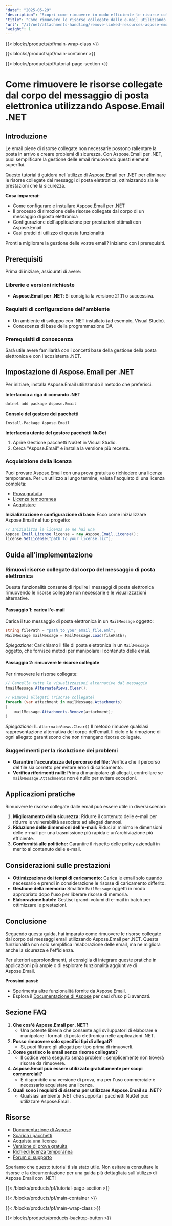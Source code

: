 ```yaml
---
"date": "2025-05-29"
"description": "Scopri come rimuovere in modo efficiente le risorse collegate dai messaggi email utilizzando Aspose.Email per .NET. Migliora l'elaborazione, la sicurezza e l'efficienza di archiviazione delle email."
"title": "Come rimuovere le risorse collegate dalle e-mail utilizzando Aspose.Email .NET"
"url": "/it/net/attachments-handling/remove-linked-resources-aspose-email-net/"
"weight": 1
---
```


{{< blocks/products/pf/main-wrap-class >}}

{{< blocks/products/pf/main-container >}}

{{< blocks/products/pf/tutorial-page-section >}}
# Come rimuovere le risorse collegate dal corpo del messaggio di posta elettronica utilizzando Aspose.Email .NET

## Introduzione

Le email piene di risorse collegate non necessarie possono rallentare la posta in arrivo e creare problemi di sicurezza. Con Aspose.Email per .NET, puoi semplificare la gestione delle email rimuovendo questi elementi superflui.

Questo tutorial ti guiderà nell'utilizzo di Aspose.Email per .NET per eliminare le risorse collegate dai messaggi di posta elettronica, ottimizzando sia le prestazioni che la sicurezza.

**Cosa imparerai:**
- Come configurare e installare Aspose.Email per .NET
- Il processo di rimozione delle risorse collegate dal corpo di un messaggio di posta elettronica
- Configurazione dell'applicazione per prestazioni ottimali con Aspose.Email
- Casi pratici di utilizzo di questa funzionalità

Pronti a migliorare la gestione delle vostre email? Iniziamo con i prerequisiti.

## Prerequisiti

Prima di iniziare, assicurati di avere:

### Librerie e versioni richieste
- **Aspose.Email per .NET**: Si consiglia la versione 21.11 o successiva.
  

### Requisiti di configurazione dell'ambiente
- Un ambiente di sviluppo con .NET installato (ad esempio, Visual Studio).
- Conoscenza di base della programmazione C#.

### Prerequisiti di conoscenza
Sarà utile avere familiarità con i concetti base della gestione della posta elettronica e con l'ecosistema .NET.

## Impostazione di Aspose.Email per .NET

Per iniziare, installa Aspose.Email utilizzando il metodo che preferisci:

**Interfaccia a riga di comando .NET**
```bash
dotnet add package Aspose.Email
```

**Console del gestore dei pacchetti**
```bash
Install-Package Aspose.Email
```

**Interfaccia utente del gestore pacchetti NuGet**
1. Aprire Gestione pacchetti NuGet in Visual Studio.
2. Cerca "Aspose.Email" e installa la versione più recente.

### Acquisizione della licenza
Puoi provare Aspose.Email con una prova gratuita o richiedere una licenza temporanea. Per un utilizzo a lungo termine, valuta l'acquisto di una licenza completa:
- [Prova gratuita](https://releases.aspose.com/email/net/)
- [Licenza temporanea](https://purchase.aspose.com/temporary-license/)
- [Acquistare](https://purchase.aspose.com/buy)

**Inizializzazione e configurazione di base:**
Ecco come inizializzare Aspose.Email nel tuo progetto:
```csharp
// Inizializza la licenza se ne hai una
Aspose.Email.License license = new Aspose.Email.License();
license.SetLicense("path_to_your_license.lic");
```

## Guida all'implementazione

### Rimuovi risorse collegate dal corpo del messaggio di posta elettronica
Questa funzionalità consente di ripulire i messaggi di posta elettronica rimuovendo le risorse collegate non necessarie e le visualizzazioni alternative.

#### Passaggio 1: carica l'e-mail
Carica il tuo messaggio di posta elettronica in un `MailMessage` oggetto:
```csharp
string filePath = "path_to_your_email_file.eml";
MailMessage mailMessage = MailMessage.Load(filePath);
```
*Spiegazione:* Carichiamo il file di posta elettronica in un `MailMessage` oggetto, che fornisce metodi per manipolare il contenuto delle email.

#### Passaggio 2: rimuovere le risorse collegate
Per rimuovere le risorse collegate:
```csharp
// Cancella tutte le visualizzazioni alternative dal messaggio
tmailMessage.AlternateViews.Clear();

// Rimuovi allegati (risorse collegate)
foreach (var attachment in mailMessage.Attachments)
{
    mailMessage.Attachments.Remove(attachment);
}
```
*Spiegazione:* IL `AlternateViews.Clear()` Il metodo rimuove qualsiasi rappresentazione alternativa del corpo dell'email. Il ciclo e la rimozione di ogni allegato garantiscono che non rimangano risorse collegate.

### Suggerimenti per la risoluzione dei problemi
- **Garantire l'accuratezza del percorso del file:** Verifica che il percorso del file sia corretto per evitare errori di caricamento.
- **Verifica riferimenti nulli:** Prima di manipolare gli allegati, controllare se `mailMessage.Attachments` non è nullo per evitare eccezioni.

## Applicazioni pratiche
Rimuovere le risorse collegate dalle email può essere utile in diversi scenari:
1. **Miglioramento della sicurezza:** Ridurre il contenuto delle e-mail per ridurre le vulnerabilità associate ad allegati dannosi.
2. **Riduzione delle dimensioni dell'e-mail:** Riduci al minimo le dimensioni delle e-mail per una trasmissione più rapida e un'archiviazione più efficiente.
3. **Conformità alle politiche:** Garantire il rispetto delle policy aziendali in merito al contenuto delle e-mail.

## Considerazioni sulle prestazioni
- **Ottimizzazione dei tempi di caricamento:** Carica le email solo quando necessario e prendi in considerazione le risorse di caricamento differito.
- **Gestione della memoria:** Smaltire `MailMessage` oggetti in modo appropriato dopo l'uso per liberare risorse di memoria.
- **Elaborazione batch:** Gestisci grandi volumi di e-mail in batch per ottimizzare le prestazioni.

## Conclusione
Seguendo questa guida, hai imparato come rimuovere le risorse collegate dal corpo dei messaggi email utilizzando Aspose.Email per .NET. Questa funzionalità non solo semplifica l'elaborazione delle email, ma ne migliora anche la sicurezza e l'efficienza.

Per ulteriori approfondimenti, si consiglia di integrare queste pratiche in applicazioni più ampie o di esplorare funzionalità aggiuntive di Aspose.Email.

**Prossimi passi:**
- Sperimenta altre funzionalità fornite da Aspose.Email.
- Esplora il [Documentazione di Aspose](https://reference.aspose.com/email/net/) per casi d'uso più avanzati.

## Sezione FAQ
1. **Che cos'è Aspose.Email per .NET?**
   - Una potente libreria che consente agli sviluppatori di elaborare e manipolare i formati di posta elettronica nelle applicazioni .NET.
2. **Posso rimuovere solo specifici tipi di allegati?**
   - Sì, puoi filtrare gli allegati per tipo prima di rimuoverli.
3. **Come gestisco le email senza risorse collegate?**
   - Il codice verrà eseguito senza problemi; semplicemente non troverà risorse da rimuovere.
4. **Aspose.Email può essere utilizzato gratuitamente per scopi commerciali?**
   - È disponibile una versione di prova, ma per l'uso commerciale è necessario acquistare una licenza.
5. **Quali sono i requisiti di sistema per utilizzare Aspose.Email su .NET?**
   - Qualsiasi ambiente .NET che supporta i pacchetti NuGet può utilizzare Aspose.Email.

## Risorse
- [Documentazione di Aspose](https://reference.aspose.com/email/net/)
- [Scarica i pacchetti](https://releases.aspose.com/email/net/)
- [Acquista una licenza](https://purchase.aspose.com/buy)
- [Versione di prova gratuita](https://releases.aspose.com/email/net/)
- [Richiedi licenza temporanea](https://purchase.aspose.com/temporary-license/)
- [Forum di supporto](https://forum.aspose.com/c/email/10)

Speriamo che questo tutorial ti sia stato utile. Non esitare a consultare le risorse e la documentazione per una guida più dettagliata sull'utilizzo di Aspose.Email con .NET!

{{< /blocks/products/pf/tutorial-page-section >}}

{{< /blocks/products/pf/main-container >}}

{{< /blocks/products/pf/main-wrap-class >}}

{{< blocks/products/products-backtop-button >}}